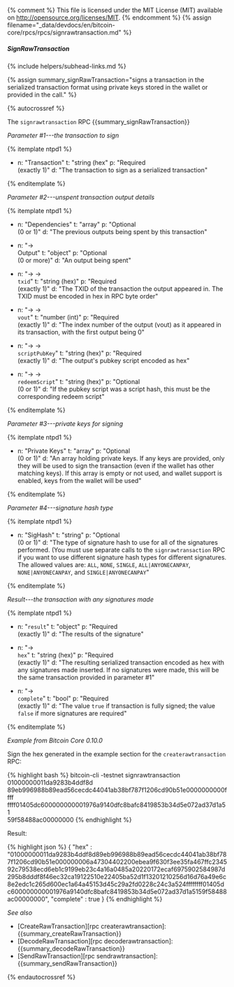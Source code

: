 {% comment %}
This file is licensed under the MIT License (MIT) available on
http://opensource.org/licenses/MIT.
{% endcomment %}
{% assign filename="_data/devdocs/en/bitcoin-core/rpcs/rpcs/signrawtransaction.md" %}

##### SignRawTransaction
{% include helpers/subhead-links.md %}

{% assign summary_signRawTransaction="signs a transaction in the serialized transaction format using private keys stored in the wallet or provided in the call." %}

{% autocrossref %}

The `signrawtransaction` RPC {{summary_signRawTransaction}}

*Parameter #1---the transaction to sign*

{% itemplate ntpd1 %}
- n: "Transaction"
  t: "string (hex"
  p: "Required<br>(exactly 1)"
  d: "The transaction to sign as a serialized transaction"

{% enditemplate %}

*Parameter #2---unspent transaction output details*

{% itemplate ntpd1 %}
- n: "Dependencies"
  t: "array"
  p: "Optional<br>(0 or 1)"
  d: "The previous outputs being spent by this transaction"

- n: "→<br>Output"
  t: "object"
  p: "Optional<br>(0 or more)"
  d: "An output being spent"

- n: "→ →<br>`txid`"
  t: "string (hex)"
  p: "Required<br>(exactly 1)"
  d: "The TXID of the transaction the output appeared in.  The TXID must be encoded in hex in RPC byte order"

- n: "→ →<br>`vout`"
  t: "number (int)"
  p: "Required<br>(exactly 1)"
  d: "The index number of the output (vout) as it appeared in its transaction, with the first output being 0"

- n: "→ →<br>`scriptPubKey`"
  t: "string (hex)"
  p: "Required<br>(exactly 1)"
  d: "The output's pubkey script encoded as hex"

- n: "→ →<br>`redeemScript`"
  t: "string (hex)"
  p: "Optional<br>(0 or 1)"
  d: "If the pubkey script was a script hash, this must be the corresponding redeem script"

{% enditemplate %}

*Parameter #3---private keys for signing*

{% itemplate ntpd1 %}
- n: "Private Keys"
  t: "array"
  p: "Optional<br>(0 or 1)"
  d: "An array holding private keys.  If any keys are provided, only they will be used to sign the transaction (even if the wallet has other matching keys).  If this array is empty or not used, and wallet support is enabled, keys from the wallet will be used"

{% enditemplate %}

*Parameter #4---signature hash type*

{% itemplate ntpd1 %}
- n: "SigHash"
  t: "string"
  p: "Optional<br>(0 or 1)"
  d: "The type of signature hash to use for all of the signatures performed.  (You must use separate calls to the `signrawtransaction` RPC if you want to use different signature hash types for different signatures.  The allowed values are: `ALL`, `NONE`, `SINGLE`, `ALL|ANYONECANPAY`, `NONE|ANYONECANPAY`, and `SINGLE|ANYONECANPAY`"

{% enditemplate %}

*Result---the transaction with any signatures made*

{% itemplate ntpd1 %}
- n: "`result`"
  t: "object"
  p: "Required<br>(exactly 1)"
  d: "The results of the signature"

- n: "→<br>`hex`"
  t: "string (hex)"
  p: "Required<br>(exactly 1)"
  d: "The resulting serialized transaction encoded as hex with any signatures made inserted.  If no signatures were made, this will be the same transaction provided in parameter #1"

- n: "→<br>`complete`"
  t: "bool"
  p: "Required<br>(exactly 1)"
  d: "The value `true` if transaction is fully signed; the value `false` if more signatures are required"

{% enditemplate %}

*Example from Bitcoin Core 0.10.0*

Sign the hex generated in the example section for the `createrawtransaction`
RPC:

{% highlight bash %}
bitcoin-cli -testnet signrawtransaction 01000000011da9283b4ddf8d\
89eb996988b89ead56cecdc44041ab38bf787f1206cd90b51e0000000000ffff\
ffff01405dc600000000001976a9140dfc8bafc8419853b34d5e072ad37d1a51\
59f58488ac00000000
{% endhighlight %}

Result:

{% highlight json %}
{
    "hex" : "01000000011da9283b4ddf8d89eb996988b89ead56cecdc44041ab38bf787f1206cd90b51e000000006a47304402200ebea9f630f3ee35fa467ffc234592c79538ecd6eb1c9199eb23c4a16a0485a20220172ecaf6975902584987d295b8dddf8f46ec32ca19122510e22405ba52d1f13201210256d16d76a49e6c8e2edc1c265d600ec1a64a45153d45c29a2fd0228c24c3a524ffffffff01405dc600000000001976a9140dfc8bafc8419853b34d5e072ad37d1a5159f58488ac00000000",
    "complete" : true
}
{% endhighlight %}

*See also*

* [CreateRawTransaction][rpc createrawtransaction]: {{summary_createRawTransaction}}
* [DecodeRawTransaction][rpc decoderawtransaction]: {{summary_decodeRawTransaction}}
* [SendRawTransaction][rpc sendrawtransaction]: {{summary_sendRawTransaction}}

{% endautocrossref %}
